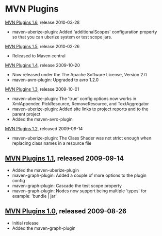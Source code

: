 MVN Plugins
===========

[MVN Plugins 1.6][1_6], release 2010-03-28
* maven-uberize-plugin: Added 'additionalScopes' configuration property so that you can uberize system or test scope jars.

[MVN Plugins 1.5][1_5], release 2010-02-26
* Released to Maven central

[MVN Plugins 1.4][1_4], release 2009-10-20
* Now released under the The Apache Software License, Version 2.0
* maven-avro-plugin: Upgraded to avro 1.2.0

[MVN Plugins 1.3][1_3], release 2009-10-01
* maven-uberize-plugin: The '<ignoreCase>true</ignoreCase>' config options now works in XmlAppender, PickResource, RemoveResource, and TextAggregator 
* maven-uberize-plugin: Added site links to project reports and to the parent project
* Added the maven-avro-plugin

[MVN Plugins 1.2][1_2], released 2009-09-14
* maven-uberize-plugin: The Class Shader was not strict enough when replacing class names in a resource file 

[MVN Plugins 1.1][1_1], released 2009-09-14
-------------------------------------------
* Added the maven-uberize-plugin
* maven-graph-plugin: Added a couple of more options to the plugin config 
* maven-graph-plugin: Cascade the test scope property
* maven-graph-plugin: Nodes now support being multiple 'types' for example: 'bundle | jar'

[MVN Plugins 1.0][1_0], released 2009-08-26
-------------------------------------------
* Initial release
* Added the maven-graph-plugin

[1_0]: http://mvnplugins.fusesource.org/maven/1.0
[1_1]: http://mvnplugins.fusesource.org/maven/1.1
[1_2]: http://mvnplugins.fusesource.org/maven/1.2
[1_3]: http://mvnplugins.fusesource.org/maven/1.3
[1_4]: http://mvnplugins.fusesource.org/maven/1.4
[1_5]: http://mvnplugins.fusesource.org/maven/1.5
[1_6]: http://mvnplugins.fusesource.org/maven/1.6